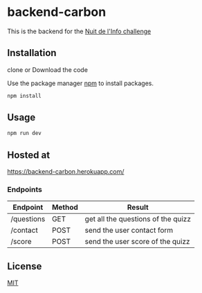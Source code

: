 # backend-carbon

This is the backend for the [Nuit de l'Info challenge](https://www.nuitdelinfo.com/inscription/defis/287)

## Installation

clone or Download the code

Use the package manager [npm](https://www.npmjs.com/get-npm) to install packages.

```bash
npm install
```

## Usage

```bash
npm run dev
````

## Hosted at

https://backend-carbon.herokuapp.com/

### Endpoints

| Endpoint | Method | Result |
| ------ | ------ | ------|
| /questions | GET |  get all the questions of the quizz
| /contact | POST | send the user contact form
| /score | POST | send the user score of the quizz
## License

[MIT](https://choosealicense.com/licenses/mit/)
